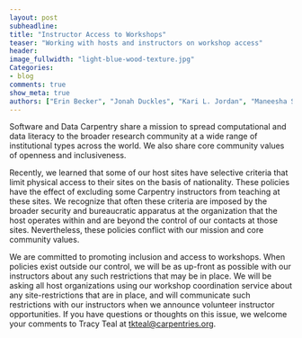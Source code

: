 ```yaml
---
layout: post
subheadline:
title: "Instructor Access to Workshops"
teaser: "Working with hosts and instructors on workshop access"
header:
image_fullwidth: "light-blue-wood-texture.jpg"
Categories:
- blog
comments: true
show_meta: true
authors: ["Erin Becker", "Jonah Duckles", "Kari L. Jordan", "Maneesha Sane", "Tracy Teal"]
---
```


Software and Data Carpentry share a mission to spread computational and data literacy to the broader research community at a wide range of institutional types across the world. We also share core community values of openness and inclusiveness.

Recently, we learned that some of our host sites have selective criteria that limit physical access to their sites on the basis of nationality. These policies have the effect of excluding some Carpentry instructors from teaching at these sites. We recognize that often these criteria are imposed by the broader security and bureaucratic apparatus at the organization that the host operates within and are beyond the control of our contacts at those sites. Nevertheless, these policies conflict with our mission and core community values.

We are committed to promoting inclusion and access to workshops. When policies exist outside our control, we will be as up-front as possible with our instructors about any such restrictions that may be in place. We will be asking all host organizations using our workshop coordination service about any site-restrictions that are in place, and will communicate such restrictions with our instructors when we announce volunteer instructor opportunities. If you have questions or thoughts on this issue, we welcome your comments to Tracy Teal at [tkteal@carpentries.org](mailto:tkteal@carpentries.org).
